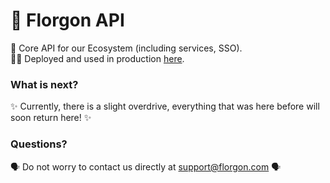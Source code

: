 # 🚀 Florgon API

🔧 Core API for our Ecosystem (including services, SSO). \
👨‍💻 Deployed and used in production [here](https://api.florgon.com/v1/utils.getServerTime).

### What is next?

✨ Currently, there is a slight overdrive, everything that was here before will soon return here! ✨

### Questions?

🗣️ Do not worry to contact us directly at [support@florgon.com](mailto:support@florgon.com) 🗣️
